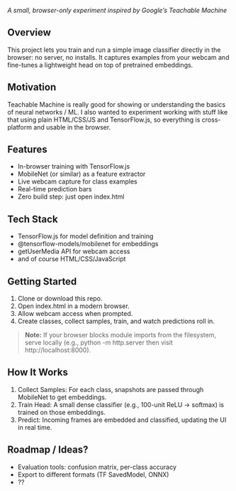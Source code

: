 *A small, browser-only experiment inspired by Google’s Teachable Machine*

## Overview

This project lets you train and run a simple image classifier directly in the browser: no server, no installs. It captures examples from your webcam and fine-tunes a lightweight head on top of pretrained embeddings.

## Motivation

Teachable Machine is really good for showing or understanding the basics of neural networks / ML. I also wanted to experiment working with stuff like that using plain HTML/CSS/JS and TensorFlow.js, so everything is cross-platform and usable in the browser.

## Features
- In-browser training with TensorFlow.js
- MobileNet (or similar) as a feature extractor
- Live webcam capture for class examples
- Real-time prediction bars
- Zero build step: just open index.html

## Tech Stack
- TensorFlow.js for model definition and training
- @tensorflow-models/mobilenet for embeddings
- getUserMedia API for webcam access
- and of course HTML/CSS/JavaScript

## Getting Started
1.	Clone or download this repo.
2.	Open index.html in a modern browser.
3.	Allow webcam access when prompted.
4.	Create classes, collect samples, train, and watch predictions roll in.

> **Note:** If your browser blocks module imports from the filesystem, serve locally (e.g., python -m http.server then visit http://localhost:8000).

## How It Works
1.	Collect Samples: For each class, snapshots are passed through MobileNet to get embeddings.
2.	Train Head: A small dense classifier (e.g., 100-unit ReLU → softmax) is trained on those embeddings.
3.	Predict: Incoming frames are embedded and classified, updating the UI in real time.

## Roadmap / Ideas?
- Evaluation tools: confusion matrix, per-class accuracy
- Export to different formats (TF SavedModel, ONNX)
- ??
